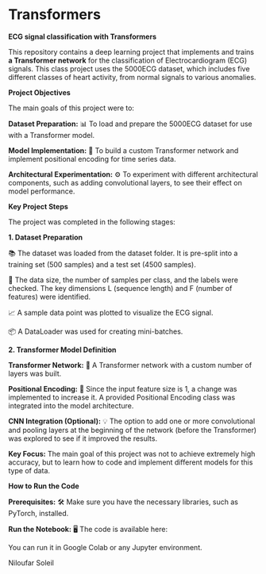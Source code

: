 # Transformers
**ECG signal classification with Transformers**

This repository contains a deep learning project that implements and trains **a Transformer network** for the classification of Electrocardiogram (ECG) signals. This class project uses the 5000ECG dataset, which includes five different classes of heart activity, from normal signals to various anomalies.

**Project Objectives**

The main goals of this project were to:

  **Dataset Preparation:** 📊 To load and prepare the 5000ECG dataset for use with a Transformer model.
  
  **Model Implementation:** 🧠 To build a custom Transformer network and implement positional encoding for time series data.
  
  **Architectural Experimentation:** ⚙️ To experiment with different architectural components, such as adding convolutional layers, to see their effect on model performance.
  
**Key Project Steps**

The project was completed in the following stages:

**1. Dataset Preparation**

  📚 The dataset was loaded from the dataset folder. It is pre-split into a training set (500 samples) and a test set (4500 samples).
  
  📏 The data size, the number of samples per class, and the labels were checked. The key dimensions L (sequence length) and F (number of features) were identified.
  
  📈 A sample data point was plotted to visualize the ECG signal.
  
  📦 A DataLoader was used for creating mini-batches.

**2. Transformer Model Definition**
  
  **Transformer Network:** 🧠 A Transformer network with a custom number of layers was built.
  
  **Positional Encoding:** 📐 Since the input feature size is 1, a change was implemented to increase it. A provided Positional Encoding class was integrated into the model architecture.
  
  **CNN Integration (Optional):** 💡 The option to add one or more convolutional and pooling layers at the beginning of the network (before the Transformer) was explored to see if it improved the results.

**Key Focus:** The main goal of this project was not to achieve extremely high accuracy, but to learn how to code and implement different models for this type of data. 

**How to Run the Code**

  **Prerequisites:** 🛠️ Make sure you have the necessary libraries, such as PyTorch, installed.
  
  **Run the Notebook:** 🖥️ The code is available here: 
  
  You can run it in Google Colab or any Jupyter environment.

Niloufar Soleil
